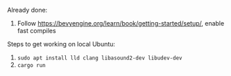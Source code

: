 Already done:

1. Follow https://bevyengine.org/learn/book/getting-started/setup/, enable fast compiles

Steps to get working on local Ubuntu:

1. `sudo apt install lld clang libasound2-dev libudev-dev`
2. `cargo run`
